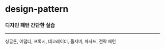 # design-pattern
### 디자인 패턴 간단한 실습
----------------------------------
싱글톤, 어댑터, 프록시, 데코레이터, 옵저버, 파사드, 전략 패턴
